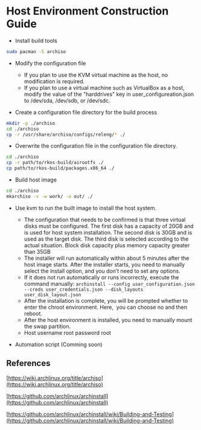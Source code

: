 
# Host Environment Construction Guide

* Install build tools

```bash
sudo pacman -S archiso
```

* Modify the configuration file

  * If you plan to use the KVM virtual machine as the host, no modification is required.
  * If you plan to use a virtual machine such as VirtualBox as a host, modify the value of the "harddrives" key in user_configureation.json to /dev/sda, /dev/sdb, or /dev/sdc.

* Create a configuration file directory for the build process

```bash
mkdir -p ./archiso
cd ./archiso
cp -r /usr/share/archiso/configs/releng/* ./
```

* Overwrite the configuration file in the configuration file directory.

```bash
cd ./archiso
cp -r path/to/rkos-build/airootfs ./
cp path/to/rkos-build/packages.x86_64 ./

```

* Build host image

```bash
cd ./archiso
mkarchiso -v -w work/ -o out/ ./
```

* Use kvm to run the built image to install the host system.

  * The configuration that needs to be confirmed is that three virtual disks must be configured. The first disk has a capacity of 20GB and is used for host system installation. The second disk is 30GB and is used as the target disk. The third disk is selected according to the actual situation. Block disk capacity plus memory capacity greater than 35GB
  * The installer will run automatically within about 5 minutes after the host image starts. After the installer starts, you need to manually select the install option, and you don’t need to set any options.
  * If it does not run automatically or runs incorrectly, execute the command manually: ```archinstall --config user_configuration.json --creds user_credentials.json --disk_layouts user_disk_layout.json```
  * After the installation is complete, you will be prompted whether to enter the chroot environment. Here,  you can choose no and then reboot.
  * After the host environment is installed, you need to manually mount the swap partition.
  * Host username root password root

* Automation script (Comming soon)

## References

[https://wiki.archlinux.org/title/archiso](https://wiki.archlinux.org/title/archiso)

[https://github.com/archlinux/archinstall](https://github.com/archlinux/archinstall)

[https://github.com/archlinux/archinstall/wiki/Building-and-Testing](https://github.com/archlinux/archinstall/wiki/Building-and-Testing)
